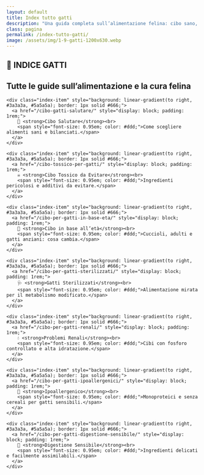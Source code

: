 ```yaml
---
layout: default
title: Index tutto gatti
description: "Una guida completa sull’alimentazione felina: cibo sano, età, esigenze speciali e molto altro."
class: pagina
permalink: /index-tutto-gatti/
image: /assets/img/1-9-gatti-1200x630.webp
---
```

<main class="layout-wrapper">

  <section class="intro">
    <h1 class="main-title-centered">🐾 INDICE GATTI</h1>
    <h2 class="small-title">Tutte le guide sull’alimentazione e la cura felina</h2>
  </section>



  <section class="grid-index">

    <div class="index-item" style="background: linear-gradient(to right, #3a3a3a, #5a5a5a); border: 1px solid #666;">
      <a href="/cibo-gatti-salutare/" style="display: block; padding: 1rem;">
        🥗 <strong>Cibo Salutare</strong><br>
        <span style="font-size: 0.95em; color: #ddd;">Come scegliere alimenti sani e bilanciati.</span>
      </a>
    </div>

    <div class="index-item" style="background: linear-gradient(to right, #3a3a3a, #5a5a5a); border: 1px solid #666;">
      <a href="/cibo-tossico-per-gatti/" style="display: block; padding: 1rem;">
        ☠️ <strong>Cibo Tossico da Evitare</strong><br>
        <span style="font-size: 0.95em; color: #ddd;">Ingredienti pericolosi e additivi da evitare.</span>
      </a>
    </div>

    <div class="index-item" style="background: linear-gradient(to right, #3a3a3a, #5a5a5a); border: 1px solid #666;">
      <a href="/cibo-per-gatti-in-base-eta/" style="display: block; padding: 1rem;">
        🐣 <strong>Cibo in base all’età</strong><br>
        <span style="font-size: 0.95em; color: #ddd;">Cuccioli, adulti e gatti anziani: cosa cambia.</span>
      </a>
    </div>

    <div class="index-item" style="background: linear-gradient(to right, #3a3a3a, #5a5a5a); border: 1px solid #666;">
      <a href="/cibo-per-gatti-sterilizzati/" style="display: block; padding: 1rem;">
        🩺 <strong>Gatti Sterilizzati</strong><br>
        <span style="font-size: 0.95em; color: #ddd;">Alimentazione mirata per il metabolismo modificato.</span>
      </a>
    </div>

    <div class="index-item" style="background: linear-gradient(to right, #3a3a3a, #5a5a5a); border: 1px solid #666;">
      <a href="/cibo-per-gatti-renali/" style="display: block; padding: 1rem;">
        💧 <strong>Problemi Renali</strong><br>
        <span style="font-size: 0.95em; color: #ddd;">Cibi con fosforo controllato e alta idratazione.</span>
      </a>
    </div>

    <div class="index-item" style="background: linear-gradient(to right, #3a3a3a, #5a5a5a); border: 1px solid #666;">
      <a href="/cibo-per-gatti-ipoallergenici/" style="display: block; padding: 1rem;">
        🌿 <strong>Ipoallergenico</strong><br>
        <span style="font-size: 0.95em; color: #ddd;">Monoproteici e senza cereali per gatti sensibili.</span>
      </a>
    </div>

    <div class="index-item" style="background: linear-gradient(to right, #3a3a3a, #5a5a5a); border: 1px solid #666;">
      <a href="/cibo-per-gatti-digestione-sensibile/" style="display: block; padding: 1rem;">
        🧘 <strong>Digestione Sensibile</strong><br>
        <span style="font-size: 0.95em; color: #ddd;">Ingredienti delicati e facilmente assimilabili.</span>
      </a>
    </div>
<br><br><br>
  </section>

</main>
